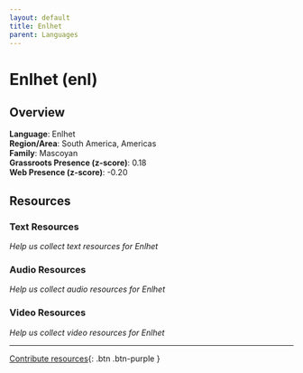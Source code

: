 ```yaml
---
layout: default
title: Enlhet
parent: Languages
---
```


# Enlhet (enl)

## Overview

**Language**: Enlhet  
**Region/Area**: South America, Americas  
**Family**: Mascoyan  
**Grassroots Presence (z-score)**: 0.18  
**Web Presence (z-score)**: -0.20  

## Resources

### Text Resources
*Help us collect text resources for Enlhet*

### Audio Resources
*Help us collect audio resources for Enlhet*

### Video Resources
*Help us collect video resources for Enlhet*

---

[Contribute resources](https://forms.office.com/e/1SfLJx3u1r){: .btn .btn-purple }
